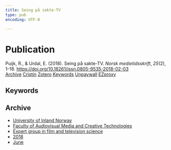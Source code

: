 ```yaml
---
title: Seing på sakte-TV
type: pub
encoding: UTF-8

---
```

<h1>Publication</h1>
<article id="csl-bib-container-I7DZ4NER" class="csl-bib-container">
  <div class="csl-bib-body"> <div class="csl-entry">Puijk, R., &#38; Urdal, E. (2018). Seing på sakte-TV. <i>Norsk medietidsskrift</i>, <i>25</i>(2), 1–18. <a href="https://doi.org/10.18261/issn.0805-9535-2018-02-03">https://doi.org/10.18261/issn.0805-9535-2018-02-03</a></div> </div>
  <div class="csl-bib-buttons">
    <a href="#taxonomy-article-I7DZ4NER" alt="archive" class="csl-bib-button">Archive</a>
    <a href="https://app.cristin.no/results/show.jsf?id=1593187" alt="Cristin" class="csl-bib-button">Cristin</a>
    <a href="http://zotero.org/groups/5881554/items/I7DZ4NER" alt="Zotero" class="csl-bib-button">Zotero</a>
    <a href="#keywords-article-I7DZ4NER" alt="keywords" class="csl-bib-button">Keywords</a>
    <a href="https://www.idunn.no/file/pdf/67064937/seing_paa_sakte-tv.pdf" alt="Unpaywall" class="csl-bib-button">Unpaywall</a>
    <a href="https://www.idunn.no/file/pdf/67064937/seing_paa_sakte-tv.pdf" alt="EZproxy" class="csl-bib-button">EZproxy</a>
  </div>
  <div id="csl-bib-meta-container-I7DZ4NER"></div>
</article>
<div id="csl-bib-meta-I7DZ4NER" class="csl-bib-meta">
  <article id="keywords-article-I7DZ4NER" class="keywords-article">
    <h1>Keywords</h1>
    
  </article>
  <article id="taxonomy-article-I7DZ4NER" class="taxonomy-article">
    <h1>Archive</h1>
    <ul>
      <li><a href="{{< params subfolder >}}en/archive/?key=3DCRN523">University of Inland Norway</a></li>
      <li><a href="{{< params subfolder >}}en/archive/?key=8XUDF4FD">Faculty of Audiovisual Media and Creative Technologies</a></li>
      <li><a href="{{< params subfolder >}}en/archive/?key=GP9PM6PG">Expert group in film and television science</a></li>
      <li><a href="{{< params subfolder >}}en/archive/?key=WKVLRWS5">2018</a></li>
      <li><a href="{{< params subfolder >}}en/archive/?key=56MWXME4">June</a></li>
    </ul>
  </article>
</div>
